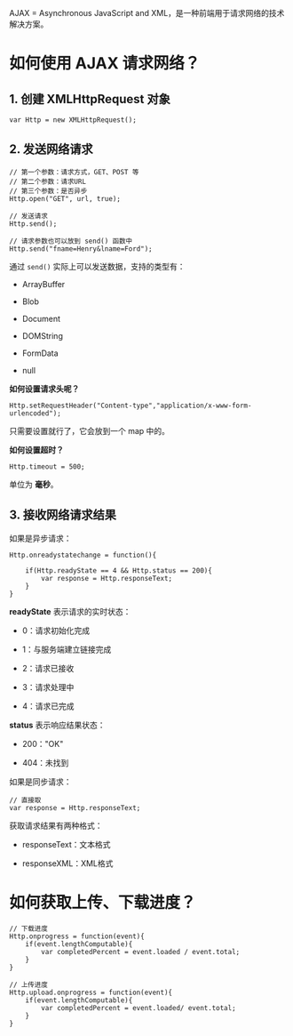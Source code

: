 AJAX = Asynchronous JavaScript and XML，是一种前端用于请求网络的技术解决方案。

# 如何使用 AJAX 请求网络？

## 1. 创建 XMLHttpRequest 对象

```
var Http = new XMLHttpRequest();
```

## 2. 发送网络请求

```
// 第一个参数：请求方式，GET、POST 等
// 第二个参数：请求URL
// 第三个参数：是否异步
Http.open("GET", url, true);

// 发送请求
Http.send();

// 请求参数也可以放到 send() 函数中
Http.send("fname=Henry&lname=Ford");
```

通过 `send()` 实际上可以发送数据，支持的类型有：

- ArrayBuffer

- Blob

- Document

- DOMString

- FormData

- null

**如何设置请求头呢？**

```
Http.setRequestHeader("Content-type","application/x-www-form-urlencoded");
```

只需要设置就行了，它会放到一个 map 中的。


**如何设置超时？**

```
Http.timeout = 500;
```

单位为 **毫秒**。

## 3. 接收网络请求结果

如果是异步请求：

```
Http.onreadystatechange = function(){

    if(Http.readyState == 4 && Http.status == 200){
        var response = Http.responseText;
    }
}
```

**readyState** 表示请求的实时状态：

- 0：请求初始化完成

- 1：与服务端建立链接完成

- 2：请求已接收

- 3：请求处理中

- 4：请求已完成


**status** 表示响应结果状态：

- 200："OK"

- 404：未找到

如果是同步请求：

```
// 直接取
var response = Http.responseText;
```

获取请求结果有两种格式：

- responseText：文本格式

- responseXML：XML格式



# 如何获取上传、下载进度？

```
// 下载进度
Http.onprogress = function(event){
    if(event.lengthComputable){
        var completedPercent = event.loaded / event.total;
    }
}

// 上传进度
Http.upload.onprogress = function(event){
    if(event.lengthComputable){
        var completedPercent = event.loaded/ event.total;
    }
}
```

